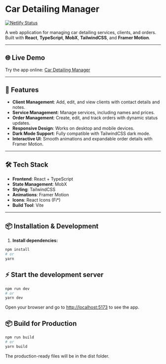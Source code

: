 # Car Detailing Manager

[![Netlify Status](https://api.netlify.com/api/v1/badges/36e4cac7-71ec-469b-83da-8c4746c27ddb/deploy-status)](https://app.netlify.com/projects/car-detailing-manager/deploys)

A web application for managing car detailing services, clients, and orders.  
Built with **React**, **TypeScript**, **MobX**, **TailwindCSS**, and **Framer Motion**.

---

## 🌐 Live Demo

Try the app online: [Car Detailing Manager](https://car-detailing-manager.netlify.app/)

---

## 🚀 Features

- **Client Management**: Add, edit, and view clients with contact details and notes.
- **Service Management**: Manage services, including names and prices.
- **Order Management**: Create, edit, and track orders with dynamic status updates.
- **Responsive Design**: Works on desktop and mobile devices.
- **Dark Mode Support**: Fully compatible with TailwindCSS dark mode.
- **Interactive UI**: Smooth animations and expandable order details with Framer Motion.

---

## 🛠 Tech Stack

- **Frontend**: React + TypeScript
- **State Management**: MobX
- **Styling**: TailwindCSS
- **Animations**: Framer Motion
- **Icons**: React Icons (Fi\*)
- **Build Tool**: Vite

---

## 📦 Installation & Development

1. **Install dependencies:**

```bash
npm install
# or
yarn
```

## ⚡ Start the development server

```bash
npm run dev
# or
yarn dev
```

Open your browser and go to <http://localhost:5173>
to see the app.

## 📦 Build for Production

```bash
npm run build
# or
yarn build
```

The production-ready files will be in the dist folder.
